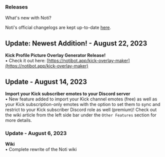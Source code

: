 ### Releases
What's new with Noti?  

Noti's official changelogs are kept up-to-date [here](https://discord.com/channels/716792756315357235/747859932220751894).

## Update: Newest Addition! - August 22, 2023
**Kick Profile Picture Overlay Generator Release!** \
• Check it out here: [https://notibot.app/kick-overlay-maker](https://notibot.app/kick-overlay-maker)

## Update - August 14, 2023
**Import your Kick subscriber emotes to your Discord server** \
• New feature added to import your Kick channel emotes (free) as well as your Kick subscription-only emotes with the option to set them to sync and restrict to your Kick subscriber Discord role as well (premium)! Check out the wiki article from the left side bar under the `Other Features` section for more details.


### Update - August 6, 2023
**Wiki** \
• Complete rewrite of the Noti wiki
